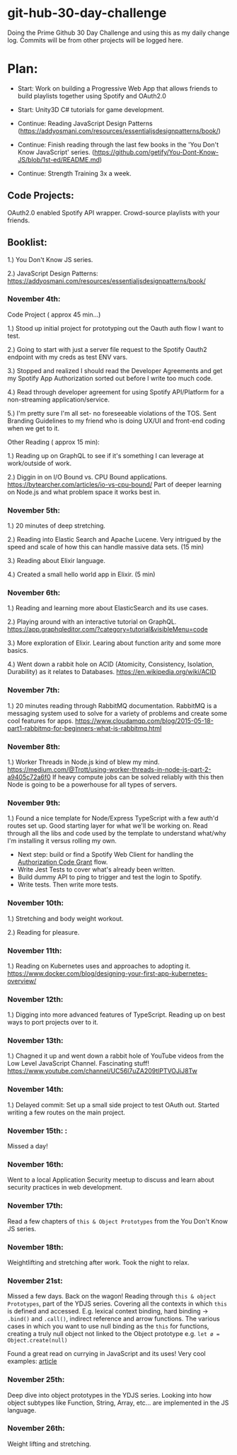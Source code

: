 # git-hub-30-day-challenge
Doing the Prime Github 30 Day Challenge and using this as my daily change log.  Commits will be from other projects will be logged here.

# Plan:
- Start: Work on building a Progressive Web App that allows friends to build playlists together using Spotify and OAuth2.0

- Start: Unity3D C# tutorials for game development.  

- Continue: Reading JavaScript Design Patterns (https://addyosmani.com/resources/essentialjsdesignpatterns/book/)

- Continue: Finish reading through the last few books in the 'You Don't Know JavaScript' series.      (https://github.com/getify/You-Dont-Know-JS/blob/1st-ed/README.md)

- Continue: Strength Training 3x a week.

## Code Projects:
 OAuth2.0 enabled Spotify API wrapper. Crowd-source playlists with your friends.
 

## Booklist: 

1.) You Don't Know JS series.

2.) JavaScript Design Patterns: https://addyosmani.com/resources/essentialjsdesignpatterns/book/



### November 4th:
Code Project (  approx 45 min...)

1.) Stood up initial project for prototyping out the Oauth auth flow I want to test.

2.) Going to start with just a server file request to the Spotify Oauth2 endpoint with my 
creds as test ENV vars.

3.) Stopped and realized I should read the Developer Agreements and get my Spotify App Authorization sorted out before I write too much code. 

4.) Read through developer agreement for using Spotify API/Platform for a non-streaming application/service.

5.) I'm pretty sure I'm all set- no foreseeable violations of the TOS.  Sent Branding Guidelines to my friend who is doing UX/UI and front-end coding when we get to it. 

Other Reading ( approx 15 min):

1.)  Reading up on GraphQL to see if it's something I can leverage at work/outside of work.

2.) Diggin in on I/O Bound vs. CPU Bound applications.  https://bytearcher.com/articles/io-vs-cpu-bound/  Part of deeper learning on Node.js and what problem space it works best in. 


### November 5th:

1.) 20 minutes of deep stretching.

2.) Reading into Elastic Search and Apache Lucene. Very intrigued by the speed and scale of how this can handle massive data sets. (15 min)

3.) Reading about Elixir language.

4.) Created a small hello world app in Elixir. (5 min)


### November 6th:

1.) Reading and learning more about ElasticSearch and its use cases.  

2.) Playing around with an interactive tutorial on GraphQL. https://app.graphqleditor.com/?category=tutorial&visibleMenu=code

3.) More exploration of Elixir.  Learing about function arity and some more basics.

4.) Went down a rabbit hole on ACID (Atomicity, Consistency, Isolation, Durability) as it relates to Databases. https://en.wikipedia.org/wiki/ACID



### November 7th: 

1.) 20 minutes reading through RabbitMQ documentation.  RabbitMQ is a messaging system used to solve for a variety of problems and create some cool features for apps. 
https://www.cloudamqp.com/blog/2015-05-18-part1-rabbitmq-for-beginners-what-is-rabbitmq.html


### November 8th: 
1.) Worker Threads in Node.js kind of blew my mind.  https://medium.com/@Trott/using-worker-threads-in-node-js-part-2-a9405c72a6f0
 If heavy compute jobs can be solved reliably with this then Node is going to be a powerhouse for all types of servers. 

### November 9th: 

1.) Found a nice template for Node/Express TypeScript with a few auth'd routes set up.  Good starting layer for what we'll be working on.  Read through all the libs and code used by the template to understand what/why I'm installing it versus rolling my own. 
 -  Next step: build or find a Spotify Web Client for handling the [Authorization Code Grant](https://tools.ietf.org/html/rfc6749#section-4.1) flow.
 -  Write Jest Tests to cover what's already been written.  
 -  Build dummy API to ping to trigger and test the login to Spotify.
 -  Write tests. Then write more tests.  
 
 ### November 10th:
 1.) Stretching and body weight workout.
 
 2.) Reading for pleasure.
 
 
 ### November 11th:
1.) Reading on Kubernetes uses and approaches to adopting it.  https://www.docker.com/blog/designing-your-first-app-kubernetes-overview/


### November 12th: 

1.) Digging into more advanced features of TypeScript.  Reading up on best ways to port projects over to it. 

### November 13th:

1.) Chagned it up and went down a rabbit hole of YouTube videos from the Low Level JavaScript Channel.  Fascinating stuff!
   https://www.youtube.com/channel/UC56l7uZA209tlPTVOJiJ8Tw


### November 14th: 
1.) Delayed commit: Set up a small side project to test OAuth out.  Started writing a few routes on the main project.


### November 15th: :

Missed a day!

### November 16th: 

Went to a local Application Security meetup to discuss and learn about security practices in web development.


### November 17th: 

Read a few chapters of `this & Object Prototypes`  from the You Don't Know JS series.

### November 18th: 

Weightlifting and stretching after work. Took the night to relax.


### November 21st:

Missed a few days. Back on the wagon! Reading through `this & object Prototypes`, part of the YDJS series.  Covering all the contexts in which `this` is defined and accessed. E.g. lexical context binding, hard binding  -> `.bind()`  and  `.call()`, indirect reference and arrow functions.   The various cases in which you want to use null binding as the `this` for functions, creating a truly null object not linked to the Object prototype e.g. `let ø = Object.create(null)`

Found a great read on currying in JavaScript and its uses! Very cool examples: [article](https://blog.bitsrc.io/understanding-currying-in-javascript-ceb2188c339)

### November 25th:

Deep dive into object prototypes in the YDJS series.  Looking into how object subtypes like Function, String, Array, etc... are implemented in the JS language.
 

### November 26th:
Weight lifting and stretching. 
